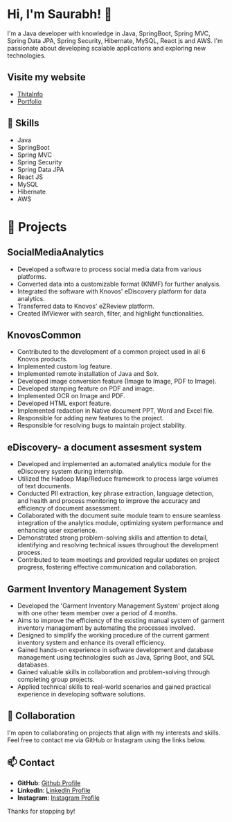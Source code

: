 # Hi, I'm Saurabh! 👋

I'm a Java developer with knowledge in Java, SpringBoot, Spring MVC, Spring Data JPA, Spring Security, Hibernate, MySQL, React js and AWS. I'm passionate about developing scalable applications and exploring new technologies.

## Visite my website 
- [ThitaInfo](https://thitainfo.com/)
- [Portfolio](https://saurabh-saurabh.github.io/saurabhprajapati/)

## 🔭 Skills
- Java
- SpringBoot
- Spring MVC
- Spring Security
- Spring Data JPA
- React JS
- MySQL
- Hibernate
- AWS

# 🌱 Projects

## SocialMediaAnalytics
- Developed a software to process social media data from various platforms.
- Converted data into a customizable format (KNMF) for further analysis.
- Integrated the software with Knovos' eDiscovery platform for data analytics.
- Transferred data to Knovos' eZReview platform.
- Created IMViewer with search, filter, and highlight functionalities.

## KnovosCommon
- Contributed to the development of a common project used in all 6 Knovos products.
- Implemented custom log feature.
- Implemented remote installation of Java and Solr.
- Developed image conversion feature (Image to Image, PDF to Image).
- Developed stamping feature on PDF and image.
- Implemented OCR on Image and PDF.
- Developed HTML export feature.
- Implemented redaction in Native document PPT, Word and Excel file.
- Responsible for adding new features to the project.
- Responsible for resolving bugs to maintain project stability.

## eDiscovery- a document assesment system
- Developed and implemented an automated analytics module for the eDiscovery system during internship.
- Utilized the Hadoop Map/Reduce framework to process large volumes of text documents.
- Conducted PII extraction, key phrase extraction, language detection, and health and process monitoring to improve the accuracy and efficiency of document assessment.
- Collaborated with the document suite module team to ensure seamless integration of the analytics module, optimizing system performance and enhancing user experience.
- Demonstrated strong problem-solving skills and attention to detail, identifying and resolving technical issues throughout the development process.
- Contributed to team meetings and provided regular updates on project progress, fostering effective communication and collaboration.

## Garment Inventory Management System
- Developed the 'Garment Inventory Management System' project along with one other team member over a period of 4 months.
- Aims to improve the efficiency of the existing manual system of garment inventory management by automating the processes involved.
- Designed to simplify the working procedure of the current garment inventory system and enhance its overall efficiency.
- Gained hands-on experience in software development and database management using technologies such as Java, Spring Boot, and SQL databases.
- Gained valuable skills in collaboration and problem-solving through completing group projects.
- Applied technical skills to real-world scenarios and gained practical experience in developing software solutions.


## 👯 Collaboration
I'm open to collaborating on projects that align with my interests and skills. Feel free to contact me via GitHub or Instagram using the links below.

## 📫 Contact
- **GitHub**: [Github Profile](https://github.com/saurabh-saurabh)
-  **LinkedIn**: [LinkedIn Profile](https://www.linkedin.com/in/saurabh-prajapati-08b41915b/)
- **Instagram**: [Instagram Profile](https://www.instagram.com/_prajapati_saurabh/)

Thanks for stopping by!
